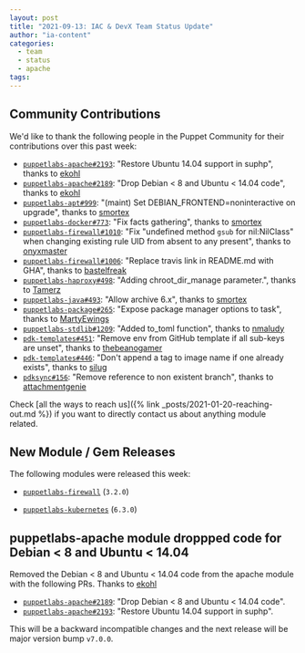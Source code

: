```yaml
---
layout: post
title: "2021-09-13: IAC & DevX Team Status Update"
author: "ia-content"
categories:
  - team
  - status
  - apache
tags:
---
```


## Community Contributions

We'd like to thank the following people in the Puppet Community for their contributions over this past week:

- [`puppetlabs-apache#2193`][puppetlabs-apache-pr-2193]: "Restore Ubuntu 14.04 support in suphp", thanks to [ekohl][ekohl]
- [`puppetlabs-apache#2189`][puppetlabs-apache-pr-2189]: "Drop Debian < 8 and Ubuntu < 14.04 code", thanks to [ekohl][ekohl]
- [`puppetlabs-apt#999`][puppetlabs-apt-pr-999]: "(maint) Set DEBIAN_FRONTEND=noninteractive on upgrade", thanks to [smortex][smortex]
- [`puppetlabs-docker#773`][puppetlabs-docker-pr-773]: "Fix facts gathering", thanks to [smortex][smortex]
- [`puppetlabs-firewall#1010`][puppetlabs-firewall-pr-1010]: "Fix "undefined method `gsub` for nil:NilClass" when changing existing rule UID from absent to any present", thanks to [onyxmaster][onyxmaster]
- [`puppetlabs-firewall#1006`][puppetlabs-firewall-pr-1006]: "Replace travis link in README.md with GHA", thanks to [bastelfreak][bastelfreak]
- [`puppetlabs-haproxy#498`][puppetlabs-haproxy-pr-498]: "Adding chroot_dir_manage parameter.", thanks to [Tamerz][Tamerz]
- [`puppetlabs-java#493`][puppetlabs-java-pr-493]: "Allow archive 6.x", thanks to [smortex][smortex]
- [`puppetlabs-package#265`][puppetlabs-package-pr-265]: "Expose package manager options to task", thanks to [MartyEwings][MartyEwings]
- [`puppetlabs-stdlib#1209`][puppetlabs-stdlib-pr-1209]: "Added to_toml function", thanks to [nmaludy][nmaludy]
- [`pdk-templates#451`][pdk-templates-pr-451]: "Remove env from GitHub template if all sub-keys are unset", thanks to [thebeanogamer][thebeanogamer]
- [`pdk-templates#446`][pdk-templates-pr-446]: "Don't append a tag to image name if one already exists", thanks to [silug][silug]
- [`pdksync#156`][pdksync-pr-156]: "Remove reference to non existent branch", thanks to [attachmentgenie][attachmentgenie]

Check [all the ways to reach us]({% link _posts/2021-01-20-reaching-out.md %}) if you want to directly contact us about anything module related.

## New Module / Gem Releases

The following modules were released this week:

- [`puppetlabs-firewall`][puppetlabs-firewall] (`3.2.0`)
- [`puppetlabs-kubernetes`][puppetlabs-kubernetes] (`6.3.0`)

  [puppetlabs-firewall]: http://github.com/puppetlabs/puppetlabs-firewall
  [puppetlabs-kubernetes]: https://github.com/puppetlabs/puppetlabs-kubernetes
  [puppetlabs-apache-pr-2193]: https://github.com/puppetlabs/puppetlabs-apache/pull/2193
  [ekohl]: https://github.com/ekohl
  [puppetlabs-apache-pr-2189]: https://github.com/puppetlabs/puppetlabs-apache/pull/2189
  [puppetlabs-apt-pr-999]: https://github.com/puppetlabs/puppetlabs-apt/pull/999
  [smortex]: https://github.com/smortex
  [puppetlabs-docker-pr-773]: https://github.com/puppetlabs/puppetlabs-docker/pull/773
  [puppetlabs-firewall-pr-1010]: https://github.com/puppetlabs/puppetlabs-firewall/pull/1010
  [onyxmaster]: https://github.com/onyxmaster
  [puppetlabs-firewall-pr-1006]: https://github.com/puppetlabs/puppetlabs-firewall/pull/1006
  [bastelfreak]: https://github.com/bastelfreak
  [puppetlabs-haproxy-pr-498]: https://github.com/puppetlabs/puppetlabs-haproxy/pull/498
  [Tamerz]: https://github.com/Tamerz
  [puppetlabs-java-pr-493]: https://github.com/puppetlabs/puppetlabs-java/pull/493
  [puppetlabs-package-pr-265]: https://github.com/puppetlabs/puppetlabs-package/pull/265
  [MartyEwings]: https://github.com/MartyEwings
  [puppetlabs-stdlib-pr-1209]: https://github.com/puppetlabs/puppetlabs-stdlib/pull/1209
  [nmaludy]: https://github.com/nmaludy
  [pdk-templates-pr-451]: https://github.com/puppetlabs/pdk-templates/pull/451
  [thebeanogamer]: https://github.com/thebeanogamer
  [pdk-templates-pr-446]: https://github.com/puppetlabs/pdk-templates/pull/446
  [silug]: https://github.com/silug
  [pdksync-pr-156]: https://github.com/puppetlabs/pdksync/pull/156
  [attachmentgenie]: https://github.com/attachmentgenie

## puppetlabs-apache module droppped code for Debian < 8 and Ubuntu < 14.04

Removed the Debian < 8 and Ubuntu < 14.04 code from the apache module with the following PRs. Thanks to [ekohl][ekohl]

- [`puppetlabs-apache#2189`][puppetlabs-apache-pr-2189]: "Drop Debian < 8 and Ubuntu < 14.04 code".
- [`puppetlabs-apache#2193`][puppetlabs-apache-pr-2193]: "Restore Ubuntu 14.04 support in suphp".

This will be a backward incompatible changes and the next release will be major version bump `v7.0.0`.

  [Adrian]:             https://github.com/adrianiurca
  [Ben]:                https://github.com/binford2k
  [Ciaran]:             https://github.com/sanfrancrisko
  [Daiana]:             https://github.com/daianamezdrea
  [Danny]:              https://github.com/carabasdaniel
  [DavidArmstrong]:     https://github.com/da-ar
  [DavidSwan]:          https://github.com/david22swan
  [Lore]:               https://github.com/lionce
  [Michael]:            https://github.com/michaeltlombardi
  [Paula]:              https://github.com/pmcmaw
  [Peter]:              https://github.com/petergmurphy
  [Sheena]:             https://github.com/sheenaajay
  [Supported Modules]:  https://puppetlabs.github.io/iac/modules/
  [Tools]:              https://puppetlabs.github.io/iac/tools/
